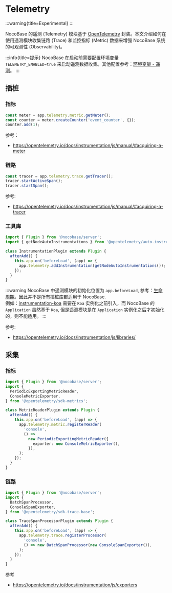 # Telemetry

:::warning{title=Experimental}
:::

NocoBase 的遥测 (Telemetry) 模块基于 <a href="https://opentelemetry.io/" target="_blank">OpenTelemetry</a> 封装。本文介绍如何在使用遥测模块收集链路 (Trace) 和监控指标 (Metric) 数据来增强 NocoBase 系统的可观测性 (Observability)。

:::info{title=提示}
NocoBase 在启动前需要配置环境变量 `TELEMETRY_ENABLED=true` 来启动遥测数据收集。其他配置参考：[环境变量 - 遥测](../../welcome/getting-started/env.md#telemetry_enabled)。
:::

## 插桩

### 指标

```ts
const meter = app.telemetry.metric.getMeter();
const counter = meter.createCounter('event_counter', {});
counter.add(1);
```

参考：

- <a href="https://opentelemetry.io/docs/instrumentation/js/manual/#acquiring-a-meter" target="_blank">https://opentelemetry.io/docs/instrumentation/js/manual/#acquiring-a-meter</a>

### 链路

```ts
const tracer = app.telemetry.trace.getTracer();
tracer.startActiveSpan();
tracer.startSpan();
```

参考:

- <a href="https://opentelemetry.io/docs/instrumentation/js/manual/#acquiring-a-tracer" target="_blank">https://opentelemetry.io/docs/instrumentation/js/manual/#acquiring-a-tracer</a>

### 工具库

```ts
import { Plugin } from '@nocobase/server';
import { getNodeAutoInstrumentations } from '@opentelemetry/auto-instrumentations-node';

class InstrumentationPlugin extends Plugin {
  afterAdd() {
    this.app.on('beforeLoad', (app) => {
      app.telemetry.addInstrumentation(getNodeAutoInstrumentations());
    });
  }
}
```

:::warning
NocoBase 中遥测模块的初始化位置为 `app.beforeLoad`, 参考：[生命周期](../life-cycle.md)。因此并不是所有插桩库都适用于 NocoBase.  
例如：<a href="https://www.npmjs.com/package/@opentelemetry/instrumentation-koa" target="_blank">instrumentation-koa</a> 需要在 `Koa` 实例化之前引入，而 NocoBase 的 `Application` 虽然基于 `Koa`, 但是遥测模块是在 `Application` 实例化之后才初始化的，则不能适用。
:::

参考:

- <a href="https://opentelemetry.io/docs/instrumentation/js/libraries/" target="_blank">https://opentelemetry.io/docs/instrumentation/js/libraries/</a>

## 采集

### 指标

```ts
import { Plugin } from '@nocobase/server';
import {
  PeriodicExportingMetricReader,
  ConsoleMetricExporter,
} from '@opentelemetry/sdk-metrics';

class MetricReaderPlugin extends Plugin {
  afterAdd() {
    this.app.on('beforeLoad', (app) => {
      app.telemetry.metric.registerReader(
        'console',
        () =>
          new PeriodicExportingMetricReader({
            exporter: new ConsoleMetricExporter(),
          }),
      );
    });
  }
}
```

### 链路

```ts
import { Plugin } from '@nocobase/server';
import {
  BatchSpanProcessor,
  ConsoleSpanExporter,
} from '@opentelemetry/sdk-trace-base';

class TraceSpanProcessorPlugin extends Plugin {
  afterAdd() {
    this.app.on('beforeLoad', (app) => {
      app.telemetry.trace.registerProcessor(
        'console',
        () => new BatchSpanProcessor(new ConsoleSpanExporter()),
      );
    });
  }
}
```

参考

- <a href="https://opentelemetry.io/docs/instrumentation/js/exporters" target="_blank">https://opentelemetry.io/docs/instrumentation/js/exporters</a>
